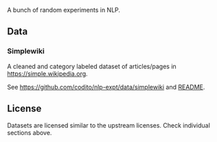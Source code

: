 A bunch of random experiments in NLP.

## Data

### Simplewiki

A cleaned and category labeled dataset of articles/pages in
<https://simple.wikipedia.org>.

See <https://github.com/codito/nlp-expt/data/simplewiki> and
[README][simplewiki_readme].

[simplewiki_readme]: https://github.com/codito/nlp-expt/data/simplewiki/README.md

## License
Datasets are licensed similar to the upstream licenses. Check individual
sections above.
